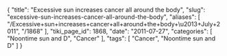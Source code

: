 {
    "title": "Excessive sun increases cancer all around the body",
    "slug": "excessive-sun-increases-cancer-all-around-the-body",
    "aliases": [
        "/Excessive+sun+increases+cancer+all+around+the+body+\u2013+July+2011",
        "/1868"
    ],
    "tiki_page_id": 1868,
    "date": "2011-07-27",
    "categories": [
        "Noontime sun and D",
        "Cancer"
    ],
    "tags": [
        "Cancer",
        "Noontime sun and D"
    ]
}